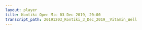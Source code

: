 ```yaml
---
layout: player
title: Kontiki Open Mic 03 Dec 2019, 20:00
transcript_path: 20191203_Kontiki_3_Dec_2019__Vitamin_Well
---
```

